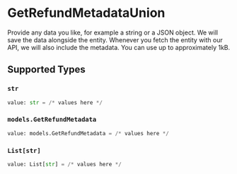 # GetRefundMetadataUnion

Provide any data you like, for example a string or a JSON object. We will save the data alongside the entity. Whenever
you fetch the entity with our API, we will also include the metadata. You can use up to approximately 1kB.


## Supported Types

### `str`

```python
value: str = /* values here */
```

### `models.GetRefundMetadata`

```python
value: models.GetRefundMetadata = /* values here */
```

### `List[str]`

```python
value: List[str] = /* values here */
```

